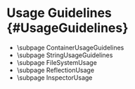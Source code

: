 Usage Guidelines {#UsageGuidelines}
===============

* \subpage ContainerUsageGuidelines
* \subpage StringUsageGuidelines
* \subpage FileSystemUsage
* \subpage ReflectionUsage
* \subpage InspectorUsage
